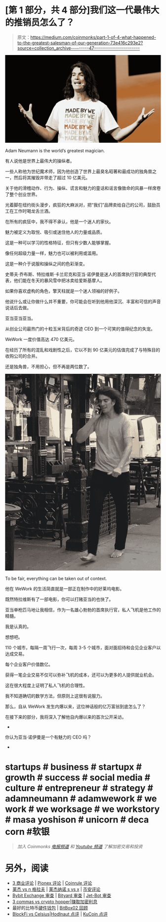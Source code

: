 # [第 1 部分，共 4 部分]我们这一代最伟大的推销员怎么了？

> 原文：<https://medium.com/coinmonks/part-1-of-4-what-happened-to-the-greatest-salesman-of-our-generation-73e416c293e2?source=collection_archive---------47----------------------->

![](img/2b9ad71b81adca3f6537c05a46731093.png)

Adam Neumann is the world’s greatest magician.

有人说他是世界上最伟大的操纵者。

一些人称他为世纪魔术师，因为他创造了世界上最臭名昭著和最成功的独角兽之一，然后将其摧毁并带走了超过 10 亿美元。

关于他的滑稽动作、行为、操纵、谎言和魅力的童话和谣言像致命的风暴一样席卷了整个创业世界。

光着脚在纽约街头漫步，疯狂的大麻派对，把“我们”品牌卖给自己的公司，鼓励员工在工作时喝龙舌兰酒。

在所有的疯狂中，我不得不承认，他是一个迷人的家伙。

魅力被定义为取悦、吸引或迷住他人的力量或品质。

这是一种可以学习的性格特征，但只有少数人能够掌握。

像任何超级力量一样，魅力也可以被利用或滥用。

这是一种介于说服和操纵之间的色彩渐变。

史蒂夫·乔布斯、特拉维斯·卡兰尼克和亚当·诺伊曼是迷人的首席执行官的典型代表，他们能在冬天的暴风雪中把冰卖给爱斯基摩人。

如果你喜欢虚构的角色，擎天柱就是一个迷人领袖的好例子。

他说什么或让你做什么并不重要，你可能会在听到他用他深沉、丰富和可信的声音说话后去做。

亚当亚当亚当。

从创业公司最热门的十粒玉米背后的奇迹 CEO 到一个可笑的值得纪念的失宠。

WeWork 一度价值高达 470 亿美元。

在经历了所有的混乱和戏剧性之后，它以不到 90 亿美元的估值完成了与特殊目的收购公司的合并。

还是独角兽，不用担心，但不再是两位数了。

![](img/cfc2c4eaea48536a8f565732ba0e608b.png)

To be fair, everything can be taken out of context.

他在 WeWork 的生活简直就是一部正在制作中的好莱坞电影。

既然特拉维斯有了一部电影，你可以打赌亚当的也快了。

亚当单枪匹马地让我相信，作为一名雄心勃勃的首席执行官，私人飞机是他工作的精髓。

我是认真的。

想想吧。

110 个城市，每隔一周飞行一次，每周 3-5 个城市，面对面招待和会见企业客户以达成交易。

每个企业客户价值数亿。

获得一笔企业交易不仅可以弥补飞机的成本，还可以为更多的人提供就业机会。

这在很大程度上证明了私人飞机的合理性。

我不知道确切的数学方法，但原则上这很有说服力。

那么，自从 WeWork 发生内爆以来，这位神话般的亿万富翁到底怎么了？

在接下来的部分，我将深入了解他自内爆以来的首次公开采访。

-

你认为亚当·诺伊曼是一个有魅力的 CEO 吗？

-

# startups # business # startupx # growth # success # social media # culture # entrepreneur # strategy # adamneumann # adamwework # we work # we worksage # we workstory # masa yoshison # unicorn # deca corn #软银

> *加入 Coinmonks* [*电报频道*](https://t.me/coincodecap) *和* [*Youtube 频道*](https://www.youtube.com/c/coinmonks/videos) *了解加密交易和投资*

# 另外，阅读

*   [3 商业评论](/coinmonks/3commas-review-an-excellent-crypto-trading-bot-2020-1313a58bec92) | [Pionex 评论](https://coincodecap.com/pionex-review-exchange-with-crypto-trading-bot) | [Coinrule 评论](/coinmonks/coinrule-review-2021-a-beginner-friendly-crypto-trading-bot-daf0504848ba)
*   [莱杰 vs n 格拉夫](/coinmonks/ledger-vs-ngrave-zero-7e40f0c1d694) | [莱杰纳诺 s vs x](/coinmonks/ledger-nano-s-vs-x-battery-hardware-price-storage-59a6663fe3b0) | [币安评论](/coinmonks/binance-review-ee10d3bf3b6e)
*   [Bybit Exchange 审查](/coinmonks/bybit-exchange-review-dbd570019b71) | [Bityard 审查](https://coincodecap.com/bityard-reivew) | [Jet-Bot 审查](https://coincodecap.com/jet-bot-review)
*   [3 commas vs crypto hopper](/coinmonks/3commas-vs-pionex-vs-cryptohopper-best-crypto-bot-6a98d2baa203)|[赚取加密利息](/coinmonks/earn-crypto-interest-b10b810fdda3)
*   最好的比特币[硬件钱包](/coinmonks/hardware-wallets-dfa1211730c6) | [BitBox02 回顾](/coinmonks/bitbox02-review-your-swiss-bitcoin-hardware-wallet-c36c88fff29)
*   [BlockFi vs Celsius](/coinmonks/blockfi-vs-celsius-vs-hodlnaut-8a1cc8c26630)|[Hodlnaut 点评](/coinmonks/hodlnaut-review-best-way-to-hodl-is-to-earn-interest-on-your-bitcoin-6658a8c19edf) | [KuCoin 点评](https://coincodecap.com/kucoin-review)